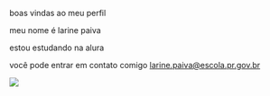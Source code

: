 boas vindas ao meu perfil

meu nome é larine paiva

estou estudando na alura

você pode entrar em contato comigo
larine.paiva@escola.pr.gov.br

![](https://media.tenor.com/M6uftZhRyjkAAAAd/byuntear-dog.gif)
